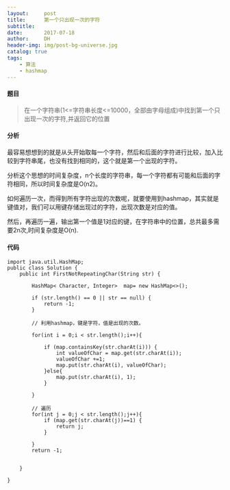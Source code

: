 ```yaml
---
layout:     post
title:      第一个只出现一次的字符
subtitle:   
date:       2017-07-18
author:     DH
header-img: img/post-bg-universe.jpg
catalog: true
tags:
    - 算法
    - hashmap
---
```

#### 题目

>在一个字符串(1<=字符串长度<=10000，全部由字母组成)中找到第一个只出现一次的字符,并返回它的位置

#### 分析

最容易想想到的就是从头开始取每一个字符，然后和后面的字符进行比较，加入比较到字符串尾，也没有找到相同的，这个就是第一个出现的字符。

分析这个思想的时间复杂度，n个长度的字符串，每一个字符都有可能和后面的字符相同，所以时间复杂度是O(n2)。

如何遍历一次，而得到所有字符出现的次数呢，就要使用到hashmap，其实就是键值对，我们可以用键存储出现过的字符，出现次数是对应的值。

然后，再遍历一遍，输出第一个值是1对应的键，在字符串中的位置，总共最多需要2n次,时间复杂度是O(n).

#### 代码

```
import java.util.HashMap;
public class Solution {
    public int FirstNotRepeatingChar(String str) {
      
		HashMap< Character, Integer>  map= new HashMap<>();
		
		if (str.length() == 0 || str == null) {
			return -1;
		}
		
		// 利用hashmap，键是字符，值是出现的次数。
		
		for(int i = 0;i < str.length();i++){
			
			if (map.containsKey(str.charAt(i))) {
				int valueOfChar = map.get(str.charAt(i));
				valueOfChar +=1;
				map.put(str.charAt(i), valueOfChar);
			}else{
				map.put(str.charAt(i), 1);
			}
			
		}
		
		// 遍历
		for(int j = 0;j < str.length();j++){
			if (map.get(str.charAt(j))==1) {
				return j;
			}
			
		}
		return -1;
		

    }
    
}		

```
